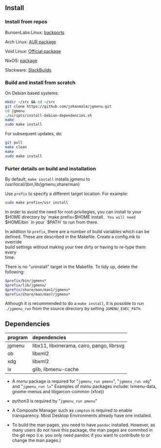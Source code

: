 Install
-------

### Install from repos

BunsenLabs Linux: [backports](http://eu.pkg.bunsenlabs.org/debian/pool/main/j/jgmenu/)  

Arch Linux: [AUR package](https://aur.archlinux.org/packages/jgmenu/)  

Void Linux: [Official package](https://github.com/voidlinux/void-packages/blob/master/srcpkgs/jgmenu/template)  

NixOS: [package](https://github.com/NixOS/nixpkgs/tree/master/pkgs/applications/misc/jgmenu)  

Slackware: [SlackBuilds](https://slackbuilds.org/repository/14.2/desktop/jgmenu)  

### Build and install from scratch

On Debian based systems:

```bash
mkdir ~/src && cd ~/src
git clone https://github.com/johanmalm/jgmenu.git
cd jgmenu
./scripts/install-debian-dependencies.sh
make
sudo make install
```

For subsequent updates, do:

```bash
git pull
make clean
make
sudo make install
```

### Furter details on build and installation

By default, `make install` installs jgmenu to  
/usr/local/{bin,lib/jgmenu,share/man}  

Use `prefix` to specify a different target location. For example: 

```bash
sudo make prefix=/usr install
```

In order to avoid the need for root-privilegies, you can install to your $HOME  
directory by `make prefix=$HOME install`. You will need `$HOME/bin` in your  
`$PATH` to run from there.  

In addition to `prefix`, there are a number of build variables which can be  
defined. These are described in the Makefile. Create a config.mk to override  
build settings without making your tree dirty or having to re-type them every  
time. 

There is no "uninstall" target in the Makefile. To tidy up, delete the
following:

```bash
$prefix/bin/jgmenu*
$prefix/lib/jgmenu/
$prefix/share/man/man1/jgmenu*
$prefix/share/man/man7/jgmenu*
```

Although it is recommended to do a `make install`, it is possible to run
`./jgmenu_run` from the source directory by setting `JGMENU_EXEC_PATH`.

Dependencies
------------

| program | dependencies                                |
| :---    | :---                                        |
| jgmenu  | libx11, libxinerama, cairo, pango, librsvg  |
| ob      | libxml2                                     |
| xdg     | libxml2                                     |
| lx      | glib, libmenu-cache                         |


  - A *menu* package  is required for "`jgmenu_run pmenu`",
    "`jgmenu_run xdg`" and "`jgmenu_run lx`"
    Examples of *menu* packages include: lxmenu-data, gnome-menus
    and libgarcon-common (xfce))

  - python3 is required by "`jgmenu_run pmenu`"

  - A Composite Manager such as `compton` is required to enable transparency.
    Most Desktop Environments already have one installed.

  - To build the man pages, you need to have `pandoc` installed. However, as
    many users do not have this package, the man pages are commited in the git
    repo (i.e. you only need pandoc if you want to contribute to or change the
    man pages.)

